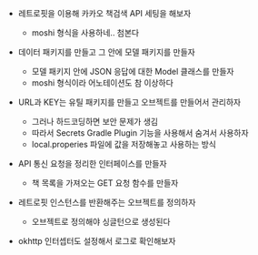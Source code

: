- 레트로핏을 이용해 카카오 책검색 API 세팅을 해보자
	- moshi 형식을 사용하네.. 첨본다

- 데이터 패키지를 만들고 그 안에 모델 패키지를 만들자
	- 모델 패키지 안에 JSON 응답에 대한 Model 클래스를 만들자
	- moshi 형식이라 어노테이션도 참 이상하다

- URL과 KEY는 유틸 패키지를 만들고 오브젝트를 만들어서 관리하자
	- 그러나 하드코딩하면 보안 문제가 생김
	- 따라서 Secrets Gradle Plugin 기능을 사용해서 숨겨서 사용하자
	- local.properies 파일에 값을 저장해놓고 사용하는 방식

- API 통신 요청을 정리한 인터페이스를 만들자
	- 책 목록을 가져오는 GET 요청 함수를 만들자

- 레트로핏 인스턴스를 반환해주는 오브젝트를 정의하자
	- 오브젝트로 정의해야 싱글턴으로 생성된다

- okhttp 인터셉터도 설정해서 로그로 확인해보자

